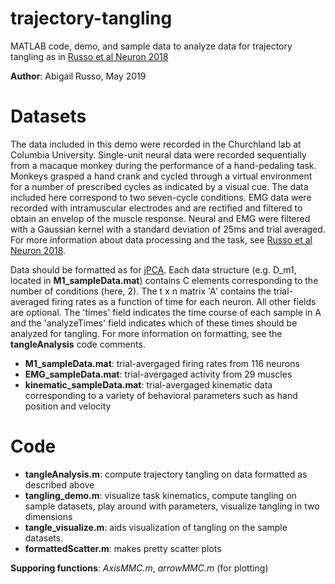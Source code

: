 # trajectory-tangling
MATLAB code, demo, and sample data to analyze data for trajectory tangling as in [Russo et al Neuron 2018](https://www.sciencedirect.com/science/article/pii/S0896627318300072?via%3Dihub)

**Author**: Abigail Russo, May 2019

# Datasets
The data included in this demo were recorded in the Churchland lab at Columbia University. Single-unit neural data were recorded sequentially from a macaque monkey during the performance of a hand-pedaling task.  Monkeys grasped a hand crank and cycled through a virtual environment for a number of prescribed cycles as indicated by a visual cue. The data included here correspond to two seven-cycle conditions. EMG data were recorded with intramuscular electrodes and are rectified and filtered to obtain an envelop of the muscle response. Neural and EMG were filtered with a Gaussian kernel with a standard deviation of 25ms and trial averaged. For more information about data processing and the task, see [Russo et al Neuron 2018](https://www.sciencedirect.com/science/article/pii/S0896627318300072?via%3Dihub).

Data should be formatted as for [jPCA](https://www.dropbox.com/sh/2q3m5fqfscwf95j/AAC3WV90hHdBgz0Np4RAKJpYa?dl=0&preview=NOTES.pdf). Each data structure (e.g. D_m1, located in **M1_sampleData.mat**) contains C elements corresponding to the number of conditions (here, 2). The t x n matrix 'A' contains the trial-averaged firing rates as a function of time for each neuron. All other fields are optional. The 'times' field indicates the time course of each sample in A and the 'analyzeTimes' field indicates which of these times should be analyzed for tangling. For more information on formatting, see the **tangleAnalysis** code comments.

* **M1_sampleData.mat**: trial-avergaged firing rates from 116 neurons
* **EMG_sampleData.mat**: trial-avergaged activity from 29 muscles
* **kinematic_sampleData.mat**: trial-avergaged kinematic data corresponding to a variety of behavioral parameters such as hand position and velocity 

# Code

* **tangleAnalysis.m**: compute trajectory tangling on data formatted as described above
* **tangling_demo.m**: visualize task kinematics, compute tangling on sample datasets, play around with parameters, visualize tangling in two dimensions
* **tangle_visualize.m**: aids visualization of tangling on the sample datasets. 
* **formattedScatter.m**: makes pretty scatter plots

**Supporing functions**: *AxisMMC.m*, *arrowMMC.m* (for plotting)

